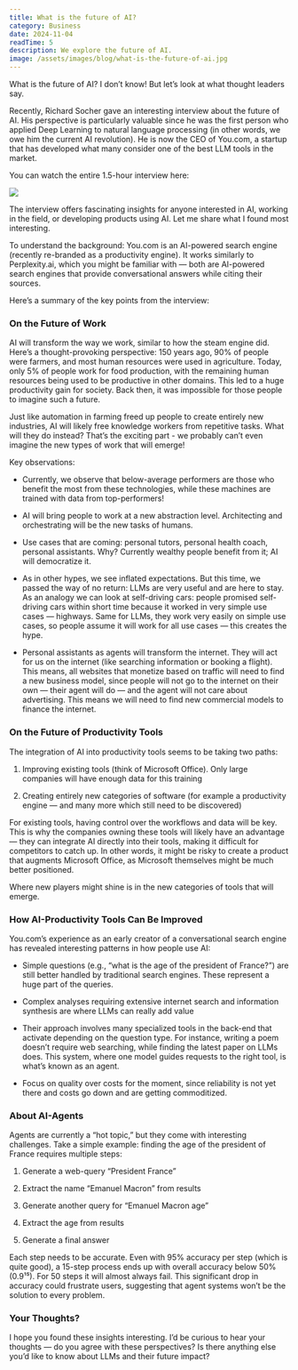 ```yaml
---
title: What is the future of AI?
category: Business
date: 2024-11-04
readTime: 5
description: We explore the future of AI.
image: /assets/images/blog/what-is-the-future-of-ai.jpg
---
```

What is the future of AI? I don’t know! But let’s look at what thought leaders say.

Recently, Richard Socher gave an interesting interview about the future of AI. His perspective is particularly valuable since he was the first person who applied Deep Learning to natural language processing (in other words, we owe him the current AI revolution). He is now the CEO of You.com, a startup that has developed what many consider one of the best LLM tools in the market.

You can watch the entire 1.5-hour interview here:

<a href="https://www.youtube.com/watch?v=YK2Be7LcaK8" target="_blank">![](https://cdn-images-1.medium.com/max/2000/1*XhLg9ej5vEenhGv5y8BEQw.png)</a>

The interview offers fascinating insights for anyone interested in AI, working in the field, or developing products using AI. Let me share what I found most interesting.

To understand the background: You.com is an AI-powered search engine (recently re-branded as a productivity engine). It works similarly to Perplexity.ai, which you might be familiar with — both are AI-powered search engines that provide conversational answers while citing their sources.

Here’s a summary of the key points from the interview:

### On the Future of Work

AI will transform the way we work, similar to how the steam engine did. Here’s a thought-provoking perspective: 150 years ago, 90% of people were farmers, and most human resources were used in agriculture. Today, only 5% of people work for food production, with the remaining human resources being used to be productive in other domains. This led to a huge productivity gain for society. Back then, it was impossible for those people to imagine such a future.

Just like automation in farming freed up people to create entirely new industries, AI will likely free knowledge workers from repetitive tasks. What will they do instead? That’s the exciting part - we probably can’t even imagine the new types of work that will emerge!

Key observations:

* Currently, we observe that below-average performers are those who benefit the most from these technologies, while these machines are trained with data from top-performers!

* AI will bring people to work at a new abstraction level. Architecting and orchestrating will be the new tasks of humans.

* Use cases that are coming: personal tutors, personal health coach, personal assistants. Why? Currently wealthy people benefit from it; AI will democratize it.

* As in other hypes, we see inflated expectations. But this time, we passed the way of no return: LLMs are very useful and are here to stay. As an analogy we can look at self-driving cars: people promised self-driving cars within short time because it worked in very simple use cases — highways. Same for LLMs, they work very easily on simple use cases, so people assume it will work for all use cases — this creates the hype.

* Personal assistants as agents will transform the internet. They will act for us on the internet (like searching information or booking a flight). This means, all websites that monetize based on traffic will need to find a new business model, since people will not go to the internet on their own — their agent will do — and the agent will not care about advertising. This means we will need to find new commercial models to finance the internet.

### On the Future of Productivity Tools

The integration of AI into productivity tools seems to be taking two paths:

 1. Improving existing tools (think of Microsoft Office). Only large companies will have enough data for this training

 2. Creating entirely new categories of software (for example a productivity engine — and many more which still need to be discovered)

For existing tools, having control over the workflows and data will be key. This is why the companies owning these tools will likely have an advantage — they can integrate AI directly into their tools, making it difficult for competitors to catch up. In other words, it might be risky to create a product that augments Microsoft Office, as Microsoft themselves might be much better positioned.

Where new players might shine is in the new categories of tools that will emerge.

### How AI-Productivity Tools Can Be Improved

You.com’s experience as an early creator of a conversational search engine has revealed interesting patterns in how people use AI:

* Simple questions (e.g., “what is the age of the president of France?”) are still better handled by traditional search engines. These represent a huge part of the queries.

* Complex analyses requiring extensive internet search and information synthesis are where LLMs can really add value

* Their approach involves many specialized tools in the back-end that activate depending on the question type. For instance, writing a poem doesn’t require web searching, while finding the latest paper on LLMs does. This system, where one model guides requests to the right tool, is what’s known as an agent.

* Focus on quality over costs for the moment, since reliability is not yet there and costs go down and are getting commoditized.

### About AI-Agents

Agents are currently a “hot topic,” but they come with interesting challenges. Take a simple example: finding the age of the president of France requires multiple steps:

 1. Generate a web-query “President France”

 2. Extract the name “Emanuel Macron” from results

 3. Generate another query for “Emanuel Macron age”

 4. Extract the age from results

 5. Generate a final answer

Each step needs to be accurate. Even with 95% accuracy per step (which is quite good), a 15-step process ends up with overall accuracy below 50% (0.9¹⁵). For 50 steps it will almost always fail. This significant drop in accuracy could frustrate users, suggesting that agent systems won’t be the solution to every problem.

### Your Thoughts?

I hope you found these insights interesting. I’d be curious to hear your thoughts — do you agree with these perspectives? Is there anything else you’d like to know about LLMs and their future impact?